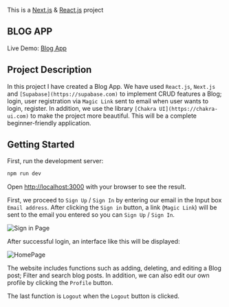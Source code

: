 This is a [Next.js](https://nextjs.org/) & [React.js](https://react.dev) project 

## BLOG APP

Live Demo: [Blog App](https://blogapp-itss-1.vercel.app)

## Project Description

In this project I have created a Blog App. We have used ```React.js```, ```Next.js``` and ```[Supabase](https://supabase.com)``` to implement CRUD features a Blog; login, user registration via ```Magic Link``` sent to email when user wants to login, register. In addition, we use the library ```[Chakra UI](https://chakra-ui.com)``` to make the project more beautiful. This will be a complete beginner-friendly application.

## Getting Started

First, run the development server:

```bash
npm run dev
```

Open [http://localhost:3000](http://localhost:3000) with your browser to see the result.

First, we proceed to ```Sign Up``` / ```Sign In``` by entering our email in the Input box ```Email address```. After clicking the ```Sign in``` button, a link (```Magic Link```) will be sent to the email you entered so you can ```Sign Up``` / ```Sign In```.

![Sign in Page](https://photos.app.goo.gl/QJHD421CEw6w5cKc9)

After successful login, an interface like this will be displayed:

![HomePage](https://flic.kr/ps/41ZdZzz)

The website includes functions such as adding, deleting, and editing a Blog post; Filter and search blog posts. In addition, we can also edit our own profile by clicking the ```Profile``` button.

The last function is ```Logout``` when the ```Logout``` button is clicked.
